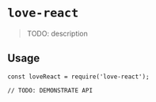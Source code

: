 # `love-react`

> TODO: description

## Usage

```
const loveReact = require('love-react');

// TODO: DEMONSTRATE API
```
